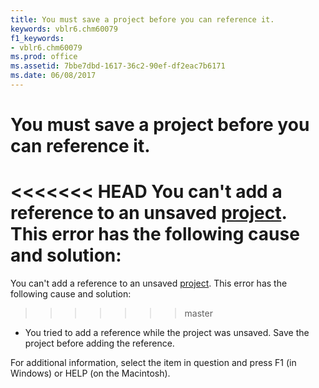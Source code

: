```yaml
---
title: You must save a project before you can reference it.
keywords: vblr6.chm60079
f1_keywords:
- vblr6.chm60079
ms.prod: office
ms.assetid: 7bbe7dbd-1617-36c2-90ef-df2eac7b6171
ms.date: 06/08/2017
---
```



# You must save a project before you can reference it.

<<<<<<< HEAD
You can't add a reference to an unsaved [project](../../Glossary/vbe-glossary.md). This error has the following cause and solution:
=======
You can't add a reference to an unsaved [project](../../Glossary/vbe-glossary.md#project). This error has the following cause and solution:
>>>>>>> master



- You tried to add a reference while the project was unsaved. Save the project before adding the reference.
    

For additional information, select the item in question and press F1 (in Windows) or HELP (on the Macintosh).

